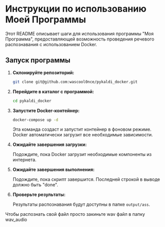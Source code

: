 # Инструкции по использованию Моей Программы

Этот README описывает шаги для использования программы "Моя Программа", предоставляющей возможность проведения речевого распознавания с использованием Docker.

## Запуск программы

1. **Склонируйте репозиторий:**

    ```bash
    git clone git@github.com:wascool0nce/pykaldi_docker.git
    ```

2. **Перейдите в каталог с программой:**

    ```bash
    cd pykaldi_docker
    ```

3. **Запустите Docker-контейнер:**

    ```bash
    docker-compose up -d
    ```

    Эта команда создаст и запустит контейнер в фоновом режиме. Docker автоматически загрузит все необходимые зависимости.

4. **Ожидайте завершения загрузки:**

    Подождите, пока Docker загрузит необходимые компоненты из интернета.


5. **Ожидайте завершения выполнения:**

    Подождите, пока скрипт завершится. Последней строкой в выводе должно быть "done".

6. **Проверьте результаты:**

    Результаты распознавания будут доступны в папке `output/ass`.


Чтобы распознать свой файл просто закиньте wav файл в папку wav_audio